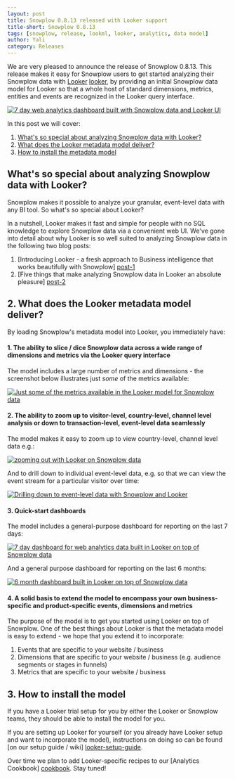 ```yaml
---
layout: post
title: Snowplow 0.8.13 released with Looker support
title-short: Snowplow 0.8.13
tags: [snowplow, release, lookml, looker, analytics, data model]
author: Yali
category: Releases
---
```


We are very pleased to announce the release of Snowplow 0.8.13. This release makes it easy for Snowplow users to get started analyzing their Snowplow data with [Looker] [looker], by providing an initial Snowplow data model for Looker so that a whole host of standard dimensions, metrics, entities and events are recognized in the Looker query interface.

<a href="/assets/img/blog/2014/01/looker/7-days-dashboard-quickstart.JPG"><img src="/assets/img/blog/2014/01/looker/7-days-dashboard-quickstart.JPG" title="7 day web analytics dashboard built with Snowplow data and Looker UI" /></a>

In this post we will cover:

1. [What's so special about analyzing Snowplow data with Looker?](/blog/2014/01/08/snowplow-0.8.13-released-with-looker-support/#special)
2. [What does the Looker metadata model deliver?](/blog/2014/01/08/snowplow-0.8.13-released-with-looker-support/#what)
3. [How to install the metadata model](/blog/2014/01/08/snowplow-0.8.13-released-with-looker-support/#install)

<!--more-->

<div class="html">
<h2><a name="special">What's so special about analyzing Snowplow data with Looker?</a></h2>
</div>

Snowplow makes it possible to analyze your granular, event-level data with any BI tool. So what's so special about Looker?

In a nutshell, Looker makes it fast and simple for people with no SQL knowledge to explore Snowplow data via a convenient web UI. We've gone into detail about why Looker is so well suited to analyzing Snowplow data in the following two blog posts:

1. [Introducing Looker - a fresh approach to Business intelligence that works beautifully with Snowplow] [post-1]
2. [Five things that make analyzing Snowplow data in Looker an absolute pleasure] [post-2]

<div class="html">
<h2><a name="what">2. What does the Looker metadata model deliver?</a></h2>
</div>

By loading Snowplow's metadata model into Looker, you immediately have:

#### 1. The ability to slice / dice Snowplow data across a wide range of dimensions and metrics via the Looker query interface

The model includes a large number of metrics and dimensions - the screenshot below illustrates just *some* of the metrics available:

<a href="/assets/img/blog/2014/01/looker/list-of-metrics.JPG"><img src="/assets/img/blog/2014/01/looker/list-of-metrics.JPG" title="Just some of the metrics available in the Looker model for Snowplow data" /></a>

#### 2. The ability to zoom up to visitor-level, country-level, channel level analysis or down to transaction-level, event-level data seamlessly

The model makes it easy to zoom up to view country-level, channel level data e.g.:

<a href="/assets/img/blog/2014/01/looker/zoom-up.JPG"><img src="/assets/img/blog/2014/01/looker/zoom-up.JPG" title="zooming out with Looker on Snowplow data" /></a>

And to drill down to individual event-level data, e.g. so that we can view the event stream for a particular visitor over time:

<a href="/assets/img/blog/2014/01/looker/drill-down.JPG"><img src="/assets/img/blog/2014/01/looker/drill-down.JPG" title="Drilling down to event-level data with Snowplow and Looker" /></a>

#### 3. Quick-start dashboards

The model includes a general-purpose dashboard for reporting on the last 7 days:

<a href="/assets/img/blog/2014/01/looker/7-days-dashboard-quickstart.JPG"><img src="/assets/img/blog/2014/01/looker/7-days-dashboard-quickstart.JPG" title="7 day dashboard for web analytics data built in Looker on top of Snowplow data" /></a>

And a general purpose dashboard for reporting on the last 6 months:

<a href="/assets/img/blog/2014/01/looker/6-months-dashboard-quickstart.JPG"><img src="/assets/img/blog/2014/01/looker/6-months-dashboard-quickstart.JPG" title="6 month dashboard built in Looker on top of Snowplow data" /></a>

#### 4. A solid basis to extend the model to encompass your own business-specific and product-specific events, dimensions and metrics

The purpose of the model is to get you started using Looker on top of Snowplow. One of the best things about Looker is that the metadata model is easy to extend - we hope that you extend it to incorporate:

1. Events that are specific to your website / business
2. Dimensions that are specific to  your website / business (e.g. audience segments or stages in funnels)
3. Metrics that are specific to your website / business

<h2><a name="install">3. How to install the model</a></h2>

If you have a Looker trial setup for you by either the Looker or Snowplow teams, they should be able to install the model for you.

If you are setting up Looker for yourself (or you already have Looker setup and want to incorporate the model), instructions on doing so can be found [on our setup guide / wiki] [looker-setup-guide].

Over time we plan to add Looker-specific recipes to our [Analytics Cookbook] [cookbook]. Stay tuned!

[looker]: http://looker.com/
[post-1]: /blog/2013/12/10/introducing-looker-a-fresh-approach-to-bi-on-snowplow-data/
[post-2]: /blog/2014/01/08/five-things-that-make-analyzing-snowplow-data-with-looker-an-absolute-pleasure/

[img-1]: /assets/img/blog/2014/01/looker/list-of-metrics.JPG
[img-2]: /assets/img/blog/2014/01/looker/zoom-up.JPG
[img-3]: /assets/img/blog/2014/01/looker/drill-down.JPG
[img-4]: /assets/img/blog/2014/01/looker/7-days-dashboard-quickstart.JPG
[img-5]: /assets/img/blog/2014/01/looker/6-months-dashboard-quickstart.JPG
[looker-setup-guide]: https://github.com/snowplow/snowplow/wiki/Getting-started-with-Looker
[cookbook]: /analytics/index.html
